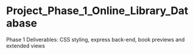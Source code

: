 # Project_Phase_1_Online_Library_Database

Phase 1 Deliverables: CSS styling, express back-end, book previews and extended views
